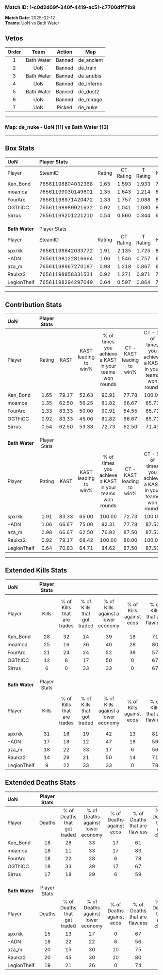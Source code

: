### Match ID: 1-c0d2d09f-340f-4419-ac51-c7700dff71b9  
**Match Date**: 2025-02-12  
**Teams**: UoN vs Bath Water  

## Vetos  

| Order | Team | Action | Map |
| :---: | :--: | :----: | --- |
| 1 | Bath Water | Banned | de_ancient |
| 2 | UoN | Banned | de_train |
| 3 | Bath Water | Banned | de_anubis |
| 4 | UoN | Banned | de_inferno |
| 5 | Bath Water | Banned | de_dust2 |
| 6 | UoN | Banned | de_mirage |
| 7 | UoN | Picked | de_nuke |

---  

### **Map**: de_nuke - UoN (11) vs Bath Water (13)  
---  

## Box Stats  

| **UoN**        | Player Stats      |        |           |          |       |       |       |         |        |      |     |
| :- | :- | :-: | :-: | :-: | :-: | :-: | :-: | :-: | :-: | :-: | :-: |
| Player         | SteamID           | Rating | CT Rating | T Rating | KAST  |  ADR  | Kills | Assists | Deaths | K/D  | HS% |
| Ken_Bond       | 76561198804032368 |  1.65  |   1.593   |  1.933   | 79.17 | 114.3 |  28   |    8    |   18   | 1.56 | 42  |
| moamoa         | 76561199030149601 |  1.35  |   1.643   |  1.214   | 62.50 | 102.2 |  25   |    2    |   18   | 1.39 | 48  |
| FourArc        | 76561198971420472 |  1.33  |   1.757   |  1.088   | 83.33 | 85.7  |  21   |    8    |   18   | 1.17 | 33  |
| OGThiCC        | 76561198989921632 |  0.92  |   1.041   |  1.080   | 83.33 | 56.5  |  12   |    8    |   18   | 0.67 | 33  |
| Sirrus         | 76561199201221210 |  0.54  |   0.860   |  0.344   | 62.50 | 48.2  |   6   |    6    |   17   | 0.35 | 33  |
|                |                   |        |           |          |       |       |       |         |        |      |     |
|                |                   |        |           |          |       |       |       |         |        |      |     |
|                |                   |        |           |          |       |       |       |         |        |      |     |
| **Bath Water** | Player Stats      |        |           |          |       |       |       |         |        |      |     |
| Player         | SteamID           | Rating | CT Rating | T Rating | KAST  |  ADR  | Kills | Assists | Deaths | K/D  | HS% |
| spxrkk         | 76561198842033772 |  1.91  |   2.135   |  1.725   | 83.33 | 134.0 |  31   |    6    |   15   | 2.07 | 58  |
| -ADN           | 76561198122816664 |  1.06  |   1.546   |  0.757   | 66.67 | 87.9  |  17   |    5    |   18   | 0.94 | 35  |
| aza_m          | 76561198967270187 |  0.98  |   1.218   |  0.867   | 66.67 | 67.3  |  18   |    2    |   20   | 0.90 | 44  |
| Raulxz2        | 76561198858331531 |  0.92  |   1.271   |  0.971   | 79.17 | 65.0  |  14   |    3    |   20   | 0.70 | 50  |
| LegionTheif    | 76561198294297049 |  0.64  |   0.597   |  0.864   | 70.83 | 43.8  |   9   |    5    |   19   | 0.47 | 66  |
---  

## Contribution Stats  

| **UoN**        | Player Stats |       |                      |                                                        |                           |                                                             |                          |                                                            |
| :- | :-: | :-: | :-: | :-: | :-: | :-: | :-: | :-: |
| Player         |    Rating    | KAST  | KAST leading to win% | % of times you achieve a KAST in your teams won rounds | CT - KAST leading to win% | CT - % of times you achieve a KAST in your teams won rounds | T - KAST leading to win% | T - % of times you achieve a KAST in your teams won rounds |
| Ken_Bond       |     1.65     | 79.17 |        52.63         |                         90.91                          |           77.78           |                           100.00                            |          30.00           |                           75.00                            |
| moamoa         |     1.35     | 62.50 |        56.25         |                         81.82                          |           66.67           |                            85.71                            |          42.86           |                           75.00                            |
| FourArc        |     1.33     | 83.33 |        50.00         |                         90.91                          |           54.55           |                            85.71                            |          44.44           |                           100.00                           |
| OGThiCC        |     0.92     | 83.33 |        45.00         |                         81.82                          |           66.67           |                            85.71                            |          27.27           |                           75.00                            |
| Sirrus         |     0.54     | 62.50 |        53.33         |                         72.73                          |           62.50           |                            71.43                            |          42.86           |                           75.00                            |
|                |              |       |                      |                                                        |                           |                                                             |                          |                                                            |
|                |              |       |                      |                                                        |                           |                                                             |                          |                                                            |
|                |              |       |                      |                                                        |                           |                                                             |                          |                                                            |
| **Bath Water** | Player Stats |       |                      |                                                        |                           |                                                             |                          |                                                            |
| Player         |    Rating    | KAST  | KAST leading to win% | % of times you achieve a KAST in your teams won rounds | CT - KAST leading to win% | CT - % of times you achieve a KAST in your teams won rounds | T - KAST leading to win% | T - % of times you achieve a KAST in your teams won rounds |
| spxrkk         |     1.91     | 83.33 |        65.00         |                         100.00                         |           72.73           |                           100.00                            |          55.56           |                           100.00                           |
| -ADN           |     1.06     | 66.67 |        75.00         |                         92.31                          |           77.78           |                            87.50                            |          71.43           |                           100.00                           |
| aza_m          |     0.98     | 66.67 |        62.50         |                         76.92                          |           87.50           |                            87.50                            |          37.50           |                           60.00                            |
| Raulxz2        |     0.92     | 79.17 |        68.42         |                         100.00                         |           80.00           |                           100.00                            |          55.56           |                           100.00                           |
| LegionTheif    |     0.64     | 70.83 |        64.71         |                         84.62                          |           87.50           |                            87.50                            |          44.44           |                           80.00                            |
---  

## Extended Kills Stats  

| **UoN**        | Player Stats |                            |                            |                                    |                         |                              |                                 |                                       |                    |           |
| :- | :-: | :-: | :-: | :-: | :-: | :-: | :-: | :-: | :-: | :-: |
| Player         |    Kills     | % of Kills that are trades | % of Kills that got traded | % of Kills against a lower economy | % of Kills against ecos | % of Kills that are flawless | % of Kills that are close duels | % of Kills that are assisted by flash | Pistol Round Kills | AWP Kills |
| Ken_Bond       |      28      |             32             |             14             |                 39                 |           18            |              71              |                0                |                   0                   |         0          |     3     |
| moamoa         |      25      |             16             |             36             |                 40                 |           28            |              80              |                0                |                   0                   |         0          |     5     |
| FourArc        |      21      |             24             |             24             |                 52                 |           38            |              57              |                5                |                   0                   |         0          |     1     |
| OGThiCC        |      12      |             8              |             17             |                 50                 |            0            |              67              |                8                |                   0                   |         4          |     1     |
| Sirrus         |      6       |             0              |             33             |                 33                 |            0            |              67              |                0                |                   0                   |         0          |     0     |
|                |              |                            |                            |                                    |                         |                              |                                 |                                       |                    |           |
|                |              |                            |                            |                                    |                         |                              |                                 |                                       |                    |           |
|                |              |                            |                            |                                    |                         |                              |                                 |                                       |                    |           |
| **Bath Water** | Player Stats |                            |                            |                                    |                         |                              |                                 |                                       |                    |           |
| Player         |    Kills     | % of Kills that are trades | % of Kills that got traded | % of Kills against a lower economy | % of Kills against ecos | % of Kills that are flawless | % of Kills that are close duels | % of Kills that are assisted by flash | Pistol Round Kills | AWP Kills |
| spxrkk         |      31      |             16             |             19             |                 42                 |           13            |              81              |               10                |                   0                   |         0          |     1     |
| -ADN           |      17      |             18             |             12             |                 47                 |           18            |              59              |                6                |                   0                   |         5          |     0     |
| aza_m          |      18      |             22             |             33             |                 17                 |            6            |              56              |                0                |                   6                   |         0          |     1     |
| Raulxz2        |      14      |             29             |             21             |                 50                 |           14            |              71              |                0                |                   0                   |         1          |     0     |
| LegionTheif    |      9       |             22             |             33             |                 33                 |            0            |              78              |                0                |                   0                   |         0          |     0     |
## Extended Deaths Stats  

| **UoN**        | Player Stats |                             |                                   |                          |                               |                            |                           |               |
| :- | :-: | :-: | :-: | :-: | :-: | :-: | :-: | :-: |
| Player         |    Deaths    | % of Deaths that get traded | % of Deaths against lower economy | % of Deaths against ecos | % of Deaths that are flawless | % of Deaths that are close | % of Deaths while blinded | Deaths to AWP |
| Ken_Bond       |      18      |             28              |                33                 |            17            |              61               |             6              |             0             |       1       |
| moamoa         |      18      |             11              |                33                 |            17            |              83               |             6              |             6             |       2       |
| FourArc        |      18      |             22              |                28                 |            6             |              78               |             6              |             0             |       1       |
| OGThiCC        |      18      |             33              |                39                 |            17            |              67               |             0              |             0             |       0       |
| Sirrus         |      17      |             18              |                29                 |            6             |              59               |             6              |             0             |       2       |
|                |              |                             |                                   |                          |                               |                            |                           |               |
|                |              |                             |                                   |                          |                               |                            |                           |               |
|                |              |                             |                                   |                          |                               |                            |                           |               |
| **Bath Water** | Player Stats |                             |                                   |                          |                               |                            |                           |               |
| Player         |    Deaths    | % of Deaths that get traded | % of Deaths against lower economy | % of Deaths against ecos | % of Deaths that are flawless | % of Deaths that are close | % of Deaths while blinded | Deaths to AWP |
| spxrkk         |      15      |             13              |                27                 |            0             |              67               |             0              |             0             |       2       |
| -ADN           |      18      |             22              |                22                 |            6             |              56               |             0              |             0             |       0       |
| aza_m          |      20      |             15              |                30                 |            10            |              75               |             5              |             0             |       2       |
| Raulxz2        |      20      |             45              |                30                 |            10            |              80               |             0              |             0             |       0       |
| LegionTheif    |      19      |             21              |                26                 |            0             |              74               |             5              |             0             |       0       |
